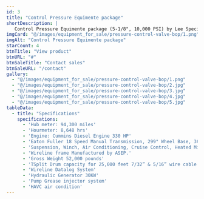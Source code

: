 ```yaml
---
id: 3
title: "Control Pressure Equimente package"
shortDescription: |
   Control Pressure Equimente package (5-1/8", 10,000 PSI) by Lee Specialties, featuring rack haul, lubricators, crossover, tool trap, tool catcher, pump-in sub, plug valve, and grease injector module.
imgCard: "@/images/equipment_for_sale/pressure-control-valve-bop/1.png"
imgAlt: "Control Pressure Equimente package"
starCount: 4
btnTitle: "View product"
btnURL: "#"
btnSaleTitle: "Contact sales"
btnSaleURL: "/contact"
gallery:
  - "@/images/equipment_for_sale/pressure-control-valve-bop/1.png"
  - "@/images/equipment_for_sale/pressure-control-valve-bop/2.jpg"
  - "@/images/equipment_for_sale/pressure-control-valve-bop/3.jpg"
  - "@/images/equipment_for_sale/pressure-control-valve-bop/4.jpg"
  - "@/images/equipment_for_sale/pressure-control-valve-bop/5.jpg"
tableData:
  - title: "Specifications"
    specifications:
      - 'Hub meter: 94,300 miles'
      - 'Hourmeter: 8,648 hrs'
      - 'Engine: Cummins Diesel Engine 330 HP'
      - 'Eaton Fuller 18 Speed Manual Transmission, 299" Wheel Base, 36” Flat Top Sleeper, Air Ride'
      - 'Suspension, Winch, Air Conditioning, Cruise Control, Heated Mirrors.'
      - 'Wireline frame Manufactured by ASEP.'
      - 'Gross Weight 52,000 pounds'
      - 'TSplit Drum capacity for 25,000 feet 7/32” & 5/16” wire cable.'
      - 'Wireline Datalog System'
      - 'Hydraulic Generator 30KW'
      - 'Pump Grease injector system'
      - 'HAVC air condition'
---
```

